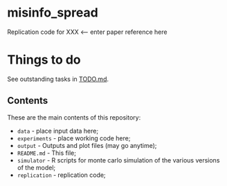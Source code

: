 # misinfo_spread

Replication code for XXX <-- enter paper reference here

# Things to do
See outstanding tasks in [TODO.md](./TODO.md).

## Contents
These are the main contents of this repository:
* `data` - place input data here;
* `experiments` - place working code here;
* `output` - Outputs and plot files (may go anytime);
* `README.md` - This file;
* `simulator` - R scripts for monte carlo simulation of the various versions of the model;
* `replication` - replication code;
